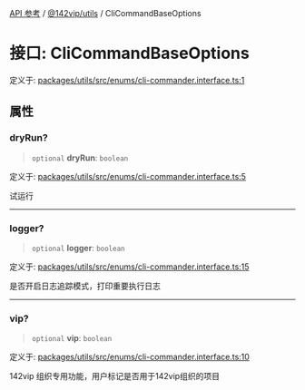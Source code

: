 [API 参考](../wiki/Home) / [@142vip/utils](../wiki/@142vip.utils) / CliCommandBaseOptions

# 接口: CliCommandBaseOptions

定义于: [packages/utils/src/enums/cli-commander.interface.ts:1](https://github.com/142vip/core-x/blob/567cadf3a9f5104aada595325cfb94d08a88f92f/packages/utils/src/enums/cli-commander.interface.ts#L1)

## 属性

### dryRun?

> `optional` **dryRun**: `boolean`

定义于: [packages/utils/src/enums/cli-commander.interface.ts:5](https://github.com/142vip/core-x/blob/567cadf3a9f5104aada595325cfb94d08a88f92f/packages/utils/src/enums/cli-commander.interface.ts#L5)

试运行

***

### logger?

> `optional` **logger**: `boolean`

定义于: [packages/utils/src/enums/cli-commander.interface.ts:15](https://github.com/142vip/core-x/blob/567cadf3a9f5104aada595325cfb94d08a88f92f/packages/utils/src/enums/cli-commander.interface.ts#L15)

是否开启日志追踪模式，打印重要执行日志

***

### vip?

> `optional` **vip**: `boolean`

定义于: [packages/utils/src/enums/cli-commander.interface.ts:10](https://github.com/142vip/core-x/blob/567cadf3a9f5104aada595325cfb94d08a88f92f/packages/utils/src/enums/cli-commander.interface.ts#L10)

142vip 组织专用功能，用户标记是否用于142vip组织的项目
